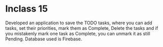 # Inclass 15
Developed an application to save the TODO tasks, where you can add tasks, set their priorities, mark them as Complete, Delete the tasks and if you mistakenly mark one task as Complete, you can unmark it as still Pending. Database used is Firebase.

